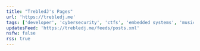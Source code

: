 ```yaml
---
title: "TrebledJ's Pages"
url: 'https://trebledj.me'
tags: ['developer', 'cybersecurity', 'ctfs', 'embedded systems', 'music composer', 'dank memer', 'personal']
updatesFeed: 'https://trebledj.me/feeds/posts.xml'
nsfw: false
rss: true
---
```


